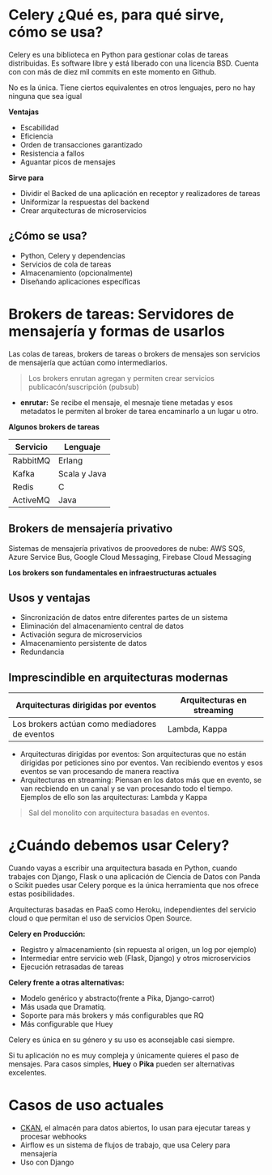 # Celery ¿Qué es, para qué sirve, cómo se usa? 

Celery es una biblioteca en Python para gestionar colas de tareas distribuidas. Es software libre y está liberado con una licencia BSD.
Cuenta con con más de diez mil commits en este momento en Github.

No es la única. Tiene ciertos equivalentes en otros lenguajes, pero no hay ninguna que sea igual

**Ventajas**
- Escabilidad
- Eficiencia
- Orden de transacciones garantizado
- Resistencia a fallos
- Aguantar picos de mensajes

**Sirve para**
- Dividir el Backed de una aplicación en receptor y realizadores de tareas
- Uniformizar la respuestas del backend
- Crear arquitecturas de microservicios

## ¿Cómo se usa? 

- Python, Celery y dependencias
- Servicios de cola de tareas
- Almacenamiento (opcionalmente) 
- Diseñando aplicaciones específicas

# Brokers de tareas: Servidores de mensajería y formas de usarlos

Las colas de tareas, brokers de tareas o brokers de mensajes son servicios de mensajería que actúan como intermediarios.
> Los brokers enrutan agregan y permiten crear servicios publicacón/suscripción (pubsub)

- **enrutar:** Se recibe el mensaje, el mesnaje tiene metadas y esos metadatos le permiten al broker de tarea encaminarlo a un lugar u otro. 

**Algunos brokers de tareas**

| Servicio | Lenguaje |
| --- | --- | 
| RabbitMQ | Erlang |
| Kafka | Scala y Java |
| Redis | C |
| ActiveMQ | Java |

## Brokers de mensajería privativo 

Sistemas de mensajería privativos de proovedores de nube: AWS SQS, Azure Service Bus, Google Cloud Messaging, Firebase Cloud Messaging

**Los brokers son fundamentales en infraestructuras actuales**

## Usos y ventajas

- Sincronización de datos entre diferentes partes de un sistema
- Eliminación del almacenamiento central de datos
- Activación segura de microservicios
- Almacenamiento persistente de datos
- Redundancia

## Imprescindible en arquitecturas modernas 

| Arquitecturas dirigidas por eventos | Arquitecturas en streaming |
| --- | --- |
| Los brokers actúan como mediadores de eventos | Lambda, Kappa |

- Arquitecturas dirigidas por eventos: Son arquitecturas que no están dirigidas por peticiones sino por eventos.
Van recibiendo eventos y esos eventos se van procesando de manera reactiva
- Arquitecturas en streaming: Piensan en los datos más que en evento, se van recbiendo en un canal y se van 
procesando todo el tiempo. Ejemplos de ello son las arquitecturas: Lambda y Kappa

> Sal del monolito con arquitectura basadas en eventos.

# ¿Cuándo debemos usar Celery? 

Cuando vayas a escribir una arquitectura basada en Python, cuando trabajes con Django, Flask o una aplicación
de Ciencia de Datos con Panda o Scikit puedes usar Celery porque es la única herramienta que nos ofrece estas posibilidades.

Arquitecturas basadas en PaaS como Heroku, independientes del servicio cloud o que permitan el uso de servicios Open Source. 


**Celery en Producción:**

- Registro y almacenamiento (sin repuesta al origen, un log por ejemplo)
- Intermediar entre servicio web (Flask, Django) y otros microservicios
- Ejecución retrasadas de tareas

**Celery frente a otras alternativas:**

- Modelo genérico y abstracto(frente a Pika, Django-carrot)
- Más usada que Dramatiq.
- Soporte para más brokers y más configurables que RQ
- Más configurable que Huey

Celery es única en su género y su uso es aconsejable casi siempre.

Si tu aplicación no es muy compleja y únicamente quieres el paso de mensajes.
Para casos simples, **Huey** o **Pika** pueden ser alternativas excelentes. 

# Casos de uso actuales

- [CKAN](https://ckan.org/), el almacén para datos abiertos, lo usan para ejecutar tareas y procesar webhooks 
- Airflow es un sistema de flujos de trabajo, que usa Celery para mensajería
- Uso con Django 
